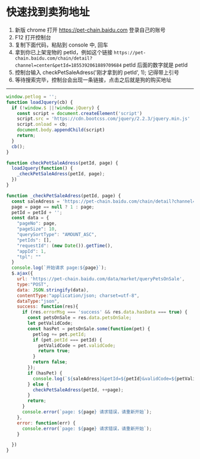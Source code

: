 # 快速找到卖狗地址
1. 新版 chrome 打开 https://pet-chain.baidu.com 登录自己的账号
2. F12 打开控制台
3. 复制下面代码，粘贴到 console 中, 回车
4. 拿到你已上架宠物的 petId，例如这个链接 `https://pet-chain.baidu.com/chain/detail?channel=center&petId=1855392061889709684` petId 后面的数字就是 petId
5. 控制台输入 checkPetSaleAdress('刚才拿到的 petId', 1); 记得带上引号
6. 等待搜索完毕，控制台会出现一条链接，点击之后就是狗的购买地址

-----------------------------

```js
window.petlog = '';
function loadJquery(cb) {
  if (!window.$ ||!window.jQuery) {
    const script = document.createElement('script')
    script.src = 'https://cdn.bootcss.com/jquery/2.2.3/jquery.min.js'
    script.onload = cb;
    document.body.appendChild(script)
    return;
  }
  cb();
}

function checkPetSaleAdress(petId, page) {
  loadJquery(function() {
    _checkPetSaleAdress(petId, page);
  })
}

function _checkPetSaleAdress(petId, page) {
  const saleAdress = 'https://pet-chain.baidu.com/chain/detail?channel=market';
  page = page == null ? 1 : page;
  petId = petId + '';
  const data = {
    "pageNo": page,
    "pageSize": 10,
    "querySortType": "AMOUNT_ASC",
    "petIds": [],
    "requestId": (new Date()).getTime(),
    "appId": 1,
    "tpl": ""
  }
  console.log(`开始请求 page:${page}`);
  $.ajax({
    url: 'https://pet-chain.baidu.com/data/market/queryPetsOnSale',
    type:"POST",
    data: JSON.stringify(data),
    contentType:"application/json; charset=utf-8",
    dataType:"json",
    success: function(res){
      if (res.errorMsg === 'success' && res.data.hasData === true) {
        const petsOnSale = res.data.petsOnSale;
        let petValidCode;
        const hasPet = petsOnSale.some(function(pet) {
          petlog += pet.petId;
          if (pet.petId === petId) {
            petValidCode = pet.validCode;
            return true;
          }
          return false;
        });
        if (hasPet) {
          console.log(`${saleAdress}&petId=${petId}&validCode=${petValidCode}`);
        } else {
          checkPetSaleAdress(petId, ++page);
        }
        return;
      }
      console.error(`page: ${page} 请求错误，请重新开始`);
    },
    error: function(err) {
      console.error(`page: ${page} 请求错误，请重新开始`);
    }

  })
}
```
